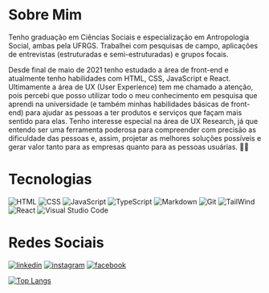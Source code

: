 # **Sobre Mim**

Tenho graduação em Ciências Sociais e especialização em Antropologia Social, ambas pela UFRGS. Trabalhei com pesquisas de campo, aplicações de entrevistas (estruturadas e semi-estruturadas) e grupos focais.

Desde final de maio de 2021 tenho estudado a área de front-end e atualmente tenho habilidades com HTML, CSS, JavaScript e React. Ultimamente a área de UX (User Experience) tem me chamado a atenção, pois percebi que posso utilizar todo o meu conhecimento em pesquisa que aprendi na universidade (e também minhas habilidades básicas de front-end) para ajudar as pessoas a ter produtos e serviços que façam mais sentido para elas. Tenho interesse especial na área de UX Research, já que entendo ser uma ferramenta poderosa para compreender com precisão as dificuldade das pessoas e, assim, projetar as melhores soluções possíveis e gerar valor tanto para as empresas quanto para as pessoas usuárias.
🏳️‍🌈

# **Tecnologias**

![HTML](https://img.shields.io/badge/HTML5-E34F26?style=for-the-badge&logo=html5&logoColor=white)
![CSS](https://img.shields.io/badge/CSS3-1572B6?style=for-the-badge&logo=css3&logoColor=white)
![JavaScript](https://img.shields.io/badge/JavaScript-323330?style=for-the-badge&logo=javascript&logoColor=F7DF1E)
![TypeScript](https://img.shields.io/badge/TypeScript-007ACC?style=for-the-badge&logo=typescript&logoColor=white)
![Markdown](https://img.shields.io/badge/Markdown-000000?style=for-the-badge&logo=markdown&logoColor=white)
![Git](https://img.shields.io/badge/GIT-E44C30?style=for-the-badge&logo=git&logoColor=white)
![TailWind](https://img.shields.io/badge/Tailwind_CSS-38B2AC?style=for-the-badge&logo=tailwind-css&logoColor=white)
![React](https://img.shields.io/badge/React-20232A?style=for-the-badge&logo=react&logoColor=61DAFB)
![Visual Studio Code](https://img.shields.io/badge/Visual_Studio_Code-0078D4?style=for-the-badge&logo=visual%20studio%20code&logoColor=white)


# **Redes Sociais**

[![linkedin](https://img.shields.io/badge/LinkedIn-0077B5?style=for-the-badge&logo=linkedin&logoColor=white)](https://www.linkedin.com/in/anaritarodrigues87/)
[![instagram](https://img.shields.io/badge/Instagram-E4405F?style=for-the-badge&logo=instagram&logoColor=white)](https://www.instagram.com/anadasilva87/)
[![facebook](https://img.shields.io/badge/Facebook-1877F2?style=for-the-badge&logo=facebook&logoColor=white)](https://www.facebook.com/ana.rodrigues.54966834/)


[![Top Langs](https://github-readme-stats.vercel.app/api/top-langs/?username=anadasilva87&layout=compact)](https://github.com/anadasilva87/github-readme-stats)

